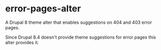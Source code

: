 # error-pages-alter
A Drupal 8 theme alter that enables suggestions on 404 and 403 error pages.

Since Drupal 8.4 doesn't provide theme suggestions for error pages this alter provides it.
